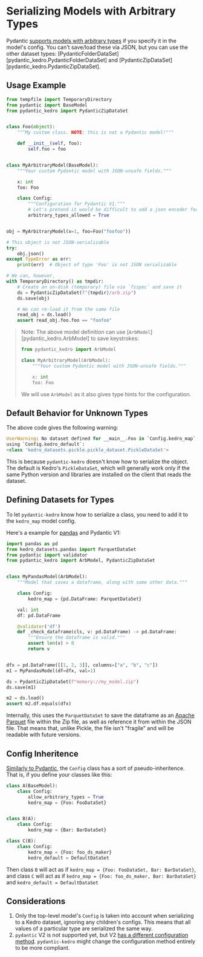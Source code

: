 # Serializing Models with Arbitrary Types

Pydantic [supports models with arbitrary types](https://docs.pydantic.dev/usage/types/#arbitrary-types-allowed)
if you specify it in the model's config.
You can't save/load these via JSON, but you can use the other dataset types:
[PydanticFolderDataSet][pydantic_kedro.PydanticFolderDataSet] and
[PydanticZipDataSet][pydantic_kedro.PydanticZipDataSet].

## Usage Example

```python
from tempfile import TemporaryDirectory
from pydantic import BaseModel
from pydantic_kedro import PydanticZipDataSet


class Foo(object):
    """My custom class. NOTE: this is not a Pydantic model!"""

    def __init__(self, foo):
        self.foo = foo


class MyArbitraryModel(BaseModel):
    """Your custom Pydantic model with JSON-unsafe fields."""

    x: int
    foo: Foo

    class Config:
        """Configuration for Pydantic V1."""
        # Let's pretend it would be difficult to add a json encoder for Foo
        arbitrary_types_allowed = True


obj = MyArbitraryModel(x=1, foo=Foo("foofoo"))

# This object is not JSON-serializable
try:
    obj.json()
except TypeError as err:
    print(err)  # Object of type 'Foo' is not JSON serializable

# We can, however,
with TemporaryDirectory() as tmpdir:
    # Create an on-disk (temporary) file via `fsspec` and save it
    ds = PydanticZipDataSet(f"{tmpdir}/arb.zip")
    ds.save(obj)

    # We can re-load it from the same file
    read_obj = ds.load()
    assert read_obj.foo.foo == "foofoo"
```

> Note: The above model definition can use [`ArbModel`][pydantic_kedro.ArbModel]
> to save keystrokes:
>
> ```python
> from pydantic_kedro import ArbModel
>
> class MyArbitraryModel(ArbModel):
>     """Your custom Pydantic model with JSON-unsafe fields."""
>
>     x: int
>     foo: Foo
> ```
>
> We will use `ArbModel` as it also gives type hints for the configuration.

## Default Behavior for Unknown Types

The above code gives the following warning:

```python
UserWarning: No dataset defined for __main__.Foo in `Config.kedro_map`;
using `Config.kedro_default`:
<class 'kedro_datasets.pickle.pickle_dataset.PickleDataSet'>
```

This is because `pydantic-kedro` doesn't know how to serialize the object.
The default is Kedro's `PickleDataSet`, which will generally work only if the same
Python version and libraries are installed on the client that reads the dataset.

## Defining Datasets for Types

To let `pydantic-kedro` know how to serialize a class, you need to add it to the
`kedro_map` model config.

Here's a example for [pandas](https://pandas.pydata.org/) and Pydantic V1:

```python
import pandas as pd
from kedro_datasets.pandas import ParquetDataSet
from pydantic import validator
from pydantic_kedro import ArbModel, PydanticZipDataSet


class MyPandasModel(ArbModel):
    """Model that saves a dataframe, along with some other data."""

    class Config:
        kedro_map = {pd.DataFrame: ParquetDataSet}

    val: int
    df: pd.DataFrame

    @validator('df')
    def _check_dataframe(cls, v: pd.DataFrame) -> pd.DataFrame:
        """Ensure the dataframe is valid."""
        assert len(v) > 0
        return v


dfx = pd.DataFrame([[1, 2, 3]], columns=["a", "b", "c"])
m1 = MyPandasModel(df=dfx, val=1)

ds = PydanticZipDataSet(f"memory://my_model.zip")
ds.save(m1)

m2 = ds.load()
assert m2.df.equals(dfx)
```

Internally, this uses the `ParquetDataSet` to save the dataframe as an
[Apache Parquet](https://parquet.apache.org/) file within the Zip file,
as well as reference it from within the JSON file. That means that, unlike
Pickle, the file isn't "fragile" and will be readable with future versions.

## Config Inheritence

[Similarly to Pydantic](https://docs.pydantic.dev/latest/usage/model_config/#change-behaviour-globally),
the `Config` class has a sort of pseudo-inheritence.
That is, if you define your classes like this:

```python
class A(BaseModel):
    class Config:
        allow_arbitrary_types = True
        kedro_map = {Foo: FooDataSet}


class B(A):
    class Config:
        kedro_map = {Bar: BarDataSet}

class C(B):
    class Config:
        kedro_map = {Foo: foo_ds_maker}
        kedro_default = DefaultDataSet

```

Then class `B` will act as if `kedro_map = {Foo: FooDataSet, Bar: BarDataSet}`,
and class `C` will act as if `kedro_map = {Foo: foo_ds_maker, Bar: BarDataSet}`
and `kedro_default = DefaultDataSet`

## Considerations

1. Only the top-level model's `Config` is taken into account when serializing
   to a Kedro dataset, ignoring any children's configs.
   This means that all values of a particular type are serialized the same way.
2. `pydantic` V2 is not supported yet, but V2
   [has a different configuration method](https://docs.pydantic.dev/blog/pydantic-v2-alpha/#changes-to-config).
   `pydantic-kedro` might change the configuration method entirely to be more compliant.
